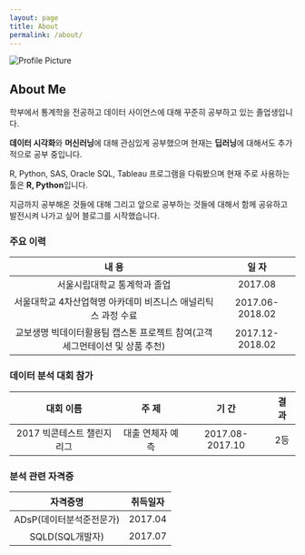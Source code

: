 ```yaml
---
layout: page
title: About
permalink: /about/
---
```


<img src="{{ site.baseurl }}/assets/profile-placeholder.gif" title="Profile Picture" class="profile">

## About Me

학부에서 통계학을 전공하고 데이터 사이언스에 대해 꾸준히 공부하고 있는 졸업생입니다.

**데이터 시각화**와 **머신러닝**에 대해 관심있게 공부했으며 현재는 **딥러닝**에 대해서도 추가적으로 공부 중입니다.

R, Python, SAS, Oracle SQL, Tableau 프로그램을 다뤄봤으며 현재 주로 사용하는 툴은 **R, Python**입니다.

지금까지 공부해온 것들에 대해 그리고 앞으로 공부하는 것들에 대해서 함께 공유하고 발전시켜 나가고 싶어 블로그를 시작했습니다.

### 주요 이력

내 용 | 일 자
:---------: | :---------:
서울시립대학교 통계학과 졸업 | 2017.08
서울대학교 4차산업혁명 아카데미 비즈니스 애널리틱스 과정 수료 | 2017.06-2018.02
교보생명 빅데이터활용팀 캡스톤 프로젝트 참여(고객 세그먼테이션 및 상품 추천) | 2017.12-2018.02

### 데이터 분석 대회 참가

| 대회 이름 | 주 제 | 기 간 | 결 과 |
| :--------: | :--------: | :--------: | :--------: |
| 2017 빅콘테스트 챌린지리그 | 대출 연체자 예측 | 2017.08-2017.10 | 2등 |

### 분석 관련 자격증

자격증명 | 취득일자
:---------: | :---------:
ADsP(데이터분석준전문가) | 2017.04
SQLD(SQL개발자) | 2017.07
